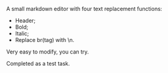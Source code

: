 A small markdown editor with four text replacement functions:
- Header;
- Bold;
- Italic;
- Replace br(tag) with \n.

Very easy to modify, you can try.

Completed as a test task.
